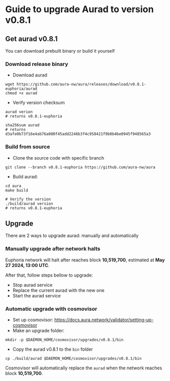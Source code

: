 # Guide to upgrade Aurad to version v0.8.1

## Get aurad v0.8.1

You can download prebuilt binary or build it yourself
### Download release binary

- Download aurad
```
wget https://github.com/aura-nw/aura/releases/download/v0.8.1-euphoria/aurad
chmod +x aurad
```
- Verify version checksum
```
aurad verion
# returns v0.8.1-euphoria

sha256sum aurad
# returns d3afe0b73f16e4ab76a080f45add2246b3f4c958421f9b0b4be0945f948565a3
```

### Build from source
- Clone the source code with specific branch

```
git clone --branch v0.8.1-euphoria https://github.com/aura-nw/aura
```

- Build aurad:
```
cd aura
make build

# Verify the version
./build/aurad version
# returns v0.8.1-euphoria
```
## Upgrade

There are 2 ways to upgrade aurad: manually and automatically

### Manually upgrade after network halts

Euphoria network will halt after reaches block **10,519,700**, estimated at **May 27 2024, 13:00 UTC**.

After that, follow steps bellow to upgrade:
- Stop aurad service
- Replace the current aurad with the new one
- Start the aurad service

### Automatic upgrade with cosmovisor
- Set up cosmovisor: https://docs.aura.network/validator/setting-up-cosmovisor
- Make an upgrade folder:
```
mkdir -p $DAEMON_HOME/cosmovisor/upgrades/v0.8.1/bin
```
- Copy the aurad v0.8.1 to the `bin` folder
```
cp ./build/aurad $DAEMON_HOME/cosmovisor/upgrades/v0.8.1/bin
```

Cosmovisor will automatically replace the `aurad` when the network reaches block **10,519,700**.
